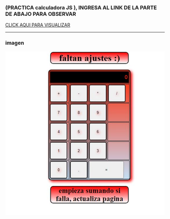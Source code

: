 ###    (PRACTICA calculadora JS ),  INGRESA AL LINK DE LA PARTE DE ABAJO PARA OBSERVAR 
[ CLICK AQUI PARA VISUALIZAR ](https://breinnerbenitez.github.io/HTML5galeriaPractica/)
___

### imagen 

 ![imagencarpeta](img/imagen.JPG)
